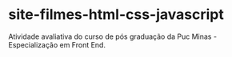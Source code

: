 # site-filmes-html-css-javascript
 Atividade avaliativa do curso de pós graduação da Puc Minas - Especialização em Front End.
